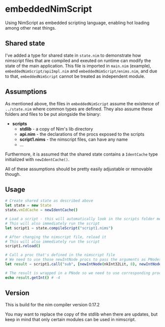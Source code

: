 # embeddedNimScript
Using NimScript as embedded scripting language, enabling hot loading among other neat things.



## Shared state
I've added a type for shared state in ``state.nim`` to demonstrate how nimscript files that are compiled and exeuted on runtime can modify the state of the main application. This file is imported in ``main.nim`` (example), ``embeddedNimScript/apiImpl.nim`` and ``embeddedNimScript/enims.nim``, and due to that, ``embeddedNimScript`` cannot be treated as independent module.

## Assumptions
As mentioned above, the files in ``embeddedNimScript`` assume the existence of ``../state.nim`` where common types are defined.
They also assume these folders and files to be put alongside the binary:

* **scripts**
  * **stdlib** - a copy of Nim's lib directory
  * **api.nim** - the declarations of the procs exposed to the scripts
  * **script1.nims** - the nimscript files, can have any name
  * ...

Furthermore, it is assumed that the shared state contains a ``IdentCache`` type initialized with ``newIdentCache()``.

All of these assumptions should be pretty easily adjustable or removable though.

## Usage

```nim
# Create shared state as described above
let state = new State
state.vmIdCache = newIdentCache()

# Load a script - this will automatically look in the scripts folder mentioned above
# This will also immediately run the script
let script1 = state.compileScript("script1.nims")

# After changing the nimscript file, reload it
# This will also immediately run the script
script1.reload()

# Call a proc that's defined in the nimscript file
# We need to use those newIntNode procs to pass the arguments as PNodes
let result = script1.call("sub", [newIntNode(nkInt32Lit, 8), newIntNode(nkInt32Lit, 12)])

# The result is wrapped in a PNode so we need to use corresponding proc from compiler/ast to get the value
echo result.getInt() # -4
```

## Version

This is build for the nim compiler version 0.17.2

You may want to replace the copy of the stdlib when there are updates, but keep in mind that only certain modules can be used in nimscript.
